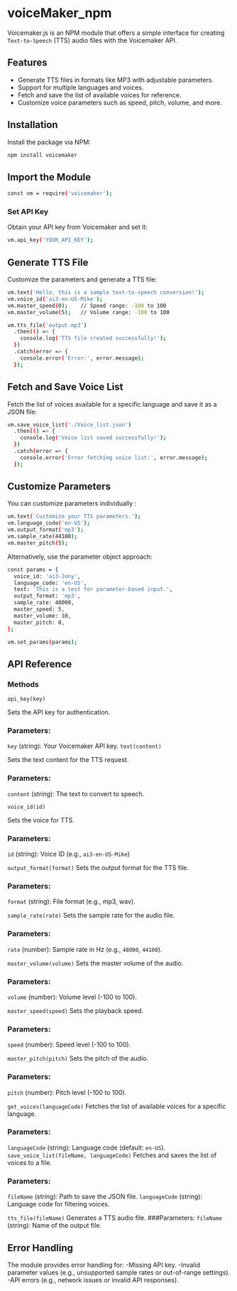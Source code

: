 # voiceMaker_npm
Voicemaker.js  is an NPM module that offers a simple interface for creating `Text-to-Speech`  (TTS) audio files with the Voicemaker API. 

## Features

- Generate TTS files in formats like MP3 with adjustable parameters.
- Support for multiple languages and voices.
- Fetch and save the list of available voices for reference.
- Customize voice parameters such as speed, pitch, volume, and more.

## Installation

Install the package via NPM:
```bash
npm install voicemaker
```

## Import the Module
```bash
const vm = require('voicemaker');
```
### Set API Key 
Obtain your API key from Voicemaker and set it:
```bash
vm.api_key('YOUR_API_KEY');
```
## Generate TTS File
Customize the parameters and generate a TTS file:
```bash
vm.text('Hello, this is a sample text-to-speech conversion!');
vm.voice_id('ai3-en-US-Mike');
vm.master_speed(0);    // Speed range: -100 to 100
vm.master_volume(5);   // Volume range: -100 to 100

vm.tts_file('output.mp3')
  .then(() => {
    console.log('TTS file created successfully!');
  })
  .catch(error => {
    console.error('Error:', error.message);
  });
```
## Fetch and Save Voice List
Fetch the list of voices available for a specific language and save it as a JSON file:
```bash
vm.save_voice_list('./Voice_list.json')
  .then(() => {
    console.log('Voice list saved successfully!');
  })
  .catch(error => {
    console.error('Error fetching voice list:', error.message);
  });
```
## Customize Parameters
You can customize parameters individually :
```bash
vm.text('Customize your TTS parameters.');
vm.language_code('en-US');
vm.output_format('mp3');
vm.sample_rate(44100);
vm.master_pitch(5);
```
Alternatively, use the parameter object approach:
```bash
const params = {
  voice_id: 'ai3-Jony',
  language_code: 'en-US',
  text: 'This is a test for parameter-based input.',
  output_format: 'mp3',
  sample_rate: 48000,
  master_speed: 5,
  master_volume: 10,
  master_pitch: 0,
};

vm.set_params(params);
```
## API Reference
### Methods
`api_key(key)`

Sets the API key for authentication.
### Parameters:
`key` (string): Your Voicemaker API key.
`text(content)`

Sets the text content for the TTS request.
### Parameters:
`content` (string): The text to convert to speech.

`voice_id(id)`

Sets the voice for TTS.
### Parameters:
`id` (string): Voice ID (e.g., `ai3-en-US-Mike`)

`output_format(format)`
Sets the output format for the TTS file.
### Parameters:
`format` (string): File format (e.g., mp3, wav).

`sample_rate(rate)`
Sets the sample rate for the audio file.
### Parameters:
`rate` (number): Sample rate in Hz (e.g., `48000`, `44100`).

`master_volume(volume)`
Sets the master volume of the audio.
### Parameters:
`volume` (number): Volume level (-100 to 100).

`master_speed(speed)`
Sets the playback speed.
### Parameters:
`speed` (number): Speed level (-100 to 100).

`master_pitch(pitch)`
Sets the pitch of the audio.
### Parameters:
`pitch` (number): Pitch level (-100 to 100).

`get_voices(languageCode)`
Fetches the list of available voices for a specific language.
### Parameters:
`languageCode` (string): Language code (default: `en-US`).
`save_voice_list(fileName, languageCode)`
Fetches and saves the list of voices to a file.
### Parameters:
`fileName` (string): Path to save the JSON file.
`languageCode` (string): Language code for filtering voices.

`tts_file(fileName)`
Generates a TTS audio file.
###Parameters:
`fileName` (string): Name of the output file.

## Error Handling

The module provides error handling for:
-Missing API key.
-Invalid parameter values (e.g., unsupported sample rates or out-of-range settings).
-API errors (e.g., network issues or invalid API responses).



